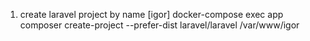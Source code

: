 1. create laravel project by name [igor]
docker-compose exec app composer create-project --prefer-dist laravel/laravel /var/www/igor
